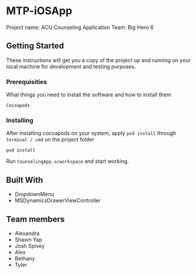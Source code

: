 # MTP-iOSApp

Project name: ACU Counseling Application
Team: Big Hero 6

## Getting Started

These instructions will get you a copy of the project up and running on your local machine for development and testing purposes.

### Prerequisities

What things you need to install the software and how to install them

```
Cocoapods
```

### Installing

After installing cocoapods on your system, apply `pod install` through `terminal / cmd` on the project folder

```
pod install
```

Run `CounselingApp.xcworkspace` and start working.

## Built With

* DropdownMenu
* MSDynamicsDrawerViewController

## Team members

* Alexandra
* Shawn Yap
* Josh Spivey
* Alex
* Bethany
* Tyler
